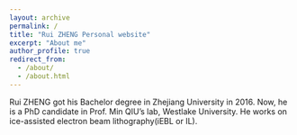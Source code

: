 ```yaml
---
layout: archive
permalink: /
title: "Rui ZHENG Personal website"
excerpt: "About me"
author_profile: true
redirect_from: 
  - /about/
  - /about.html
---
```




Rui ZHENG got his Bachelor degree in Zhejiang University in 2016. Now, he is a PhD candidate in Prof. Min QIU’s lab, Westlake University. He works on ice-assisted electron beam lithography(iEBL or IL). 

